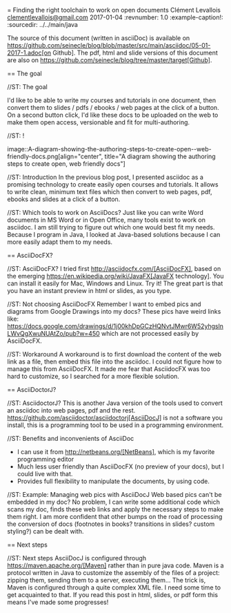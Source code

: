 = Finding the right toolchain to work on open documents
Clément Levallois <clementlevallois@gmail.com>
2017-01-04
:revnumber: 1.0
:example-caption!:
:sourcedir: ../../main/java

The source of this document (written in asciiDoc) is available on https://github.com/seinecle/blog/blob/master/src/main/asciidoc/05-01-2017-1.adoc[on Github].
The pdf, html and slide versions of this document are also on https://github.com/seinecle/blog/tree/master/target[Github].


== The goal

//ST: The goal

I'd like to be able to write my courses and tutorials in one document, then convert them to slides / pdfs / ebooks / web pages at the click of a button.
On a second button click, I'd like these docs to be uploaded on the web to make them open access, versionable and fit for multi-authoring.

//ST: !

image::A-diagram-showing-the-authoring-steps-to-create-open--web-friendly-docs.png[align="center", title="A diagram showing the authoring steps to create open, web friendly docs"]


//ST: Introduction
In the previous blog post, I presented asciidoc as a promising technology to create easily open courses and tutorials.
It allows to write clean, minimum text files which then convert to web pages, pdf, ebooks and slides at a click of a button.

//ST: Which tools to work on AsciiDocs?
Just like you can write Word documents in MS Word or in Open Office, many tools exist to work on asciidoc.
I am still trying to figure out which one would best fit my needs. Because I program in Java, I looked at Java-based solutions because I can more easily adapt them to my needs.

== AsciiDocFX?

//ST: AsciiDocFX?
I tried first http://asciidocfx.com/[AsciiDocFX], based on the emerging https://en.wikipedia.org/wiki/JavaFX[JavaFX technology]. You can install it easily for Mac, Windows and Linux. Try it!
The great part is that you have an instant preview in html or slides, as you type.

//ST: Not choosing AsciiDocFX
Remember I want to embed pics and diagrams from Google Drawings into my docs? These pics have weird links like:
https://docs.google.com/drawings/d/1j00khDpGCzHQNvtJMwr6W52yhgslnLWvQgXwuNUAtZo/pub?w=450
which are not processed easily by AsciiDocFX.

//ST: Workaround
A workaround is to first download the content of the web link as a file, then embed this file into the asciidoc.
I could not figure how to manage this from AsciiDocFX. It made me fear that AsciidocFX was too hard to customize, so I searched for a more flexible solution.

== AsciiDoctorJ?

//ST: AsciidoctorJ?
This is another Java version of the tools used to convert an asciidoc into web pages, pdf and the rest.
https://github.com/asciidoctor/asciidoctorj[AsciiDocJ] is not a software you install, this is a programming tool to be used in a programming environment.

//ST: Benefits and inconvenients of AsciiDoc
- I can use it from http://netbeans.org/[NetBeans], which is my favorite programming editor
- Much less user friendly than AsciiDocFX (no preview of your docs), but I could live with that.
- Provides full flexibility to manipulate the documents, by using code.

//ST: Example: Managing web pics with AsciiDocJ
Web based pics can't be embedded in my doc?
No problem, I can write some additional code which scans my doc, finds these web links and apply the necessary steps to make them right.
I am more confident that other bumps on the road of processing the conversion of docs (footnotes in books? transitions in slides? custom styling?) can be dealt with.

== Next steps

//ST: Next steps
AsciiDocJ is configured through https://maven.apache.org/[Maven] rather than in pure java code. Maven is a protocol written in Java to customize the assembly of the files of a project: zipping them, sending them to a server, executing them...
The trick is, Maven is configured through a quite complex XML file. I need some time to get acquainted to that.
If you read this post in html, slides, or pdf form this means I've made some progresses!

